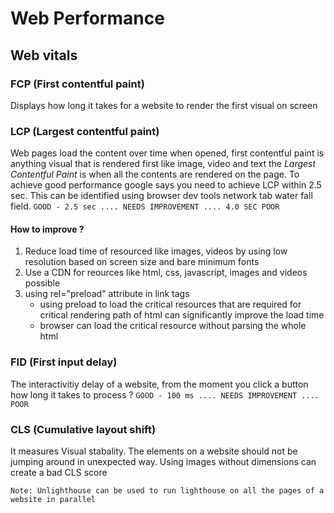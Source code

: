 # Web Performance

## Web vitals

### FCP (First contentful paint)
Displays how long it takes for a website to render the first visual on screen

### LCP (Largest contentful paint)
Web pages load the content over time when opened, first contentful paint is anything visual that is rendered first like image, video and text the *Largest Contentful Paint* is when all the contents are rendered on the page. To achieve good performance google says you need to achieve LCP within 2.5 sec. This can be identified using browser dev tools network tab water fall field.
`GOOD - 2.5 sec .... NEEDS IMPROVEMENT .... 4.0 SEC POOR`

#### How to improve ?
1. Reduce load time of resourced like images, videos by using low resolution based on screen size and bare minimum fonts 
2. Use a CDN for reources like html, css, javascript, images and videos possible
3. using rel="preload" attribute in link tags
    - using preload to load the critical resources that are required for critical rendering path of html can significantly improve the load time
    - browser can load the critical resource without parsing the whole html

### FID (First input delay)
The interactivitiy delay of a website, from the moment you click a button how long it takes to process ?
`GOOD - 100 ms .... NEEDS IMPROVEMENT .... POOR`

### CLS (Cumulative layout shift)
It measures Visual stabality. The elements on a website should not be jumping around in unexpected way. Using images without dimensions can create a bad CLS score

`Note: Unlighthouse can be used to run lighthouse on all the pages of a website in parallel`
